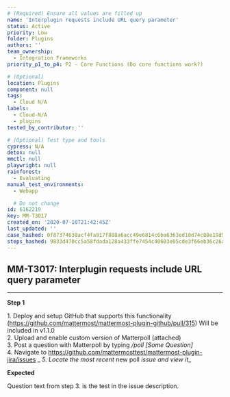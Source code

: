 ```yaml
---
# (Required) Ensure all values are filled up
name: 'Interplugin requests include URL query parameter'
status: Active
priority: Low
folder: Plugins
authors: ''
team_ownership:
  - Integration Frameworks
priority_p1_to_p4: P2 - Core Functions (Do core functions work?)

# (Optional)
location: Plugins
component: null
tags:
  - Cloud N/A
labels:
  - Cloud-N/A
  - plugins
tested_by_contributor: ''

# (Optional) Test type and tools
cypress: N/A
detox: null
mmctl: null
playwright: null
rainforest:
  - Evaluating
manual_test_environments:
  - Webapp

  # Do not change
id: 6162219
key: MM-T3017
created_on: '2020-07-10T21:42:45Z'
last_updated: ''
case_hashed: 0f87374638acf4fa917f888a6acc49e6814c6ba6363ed10d74c08e19d54212611d8c82d89c0a10c70b6a8623aec08ac0
steps_hashed: 9833d470cc5a58fdada128a433ffe7454c40603e05cde3f66eb36c26aa406a36291178ad0769c5d1db9af775ddbf087f
---
```


<!-- (Auto-generated) Based on frontmatter's "key" and "name" -->

## MM-T3017: Interplugin requests include URL query parameter

---

**Step 1**

1\. Deploy and setup GitHub that supports this functionality (<https://github.com/mattermost/mattermost-plugin-github/pull/315>) Will be included in v1.1.0\
2\. Upload and enable custom version of Matterpoll (attached)\
3\. Post a question with Matterpoll by typing _/poll \[Some Question]_\
4\. Navigate to <https://github.com/mattermosttest/mattermost-plugin-jira/issues> \_ _5. Locate the most recent_ new poll _issue and view it_\_

**Expected**

Question text from step 3. is the test in the issue description.
